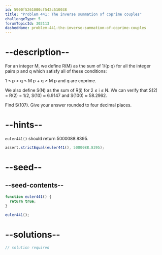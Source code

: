 ```yaml
---
id: 5900f5261000cf542c510038
title: "Problem 441: The inverse summation of coprime couples"
challengeType: 5
forumTopicId: 302113
dashedName: problem-441-the-inverse-summation-of-coprime-couples
---
```


# --description--

For an integer M, we define R(M) as the sum of 1/(p·q) for all the integer pairs p and q which satisfy all of these conditions:

1 ≤ p &lt; q ≤ M p + q ≥ M p and q are coprime.

We also define S(N) as the sum of R(i) for 2 ≤ i ≤ N. We can verify that S(2) = R(2) = 1/2, S(10) ≈ 6.9147 and S(100) ≈ 58.2962.

Find S(107). Give your answer rounded to four decimal places.

# --hints--

`euler441()` should return 5000088.8395.

```js
assert.strictEqual(euler441(), 5000088.8395);
```

# --seed--

## --seed-contents--

```js
function euler441() {
  return true;
}

euler441();
```

# --solutions--

```js
// solution required
```
